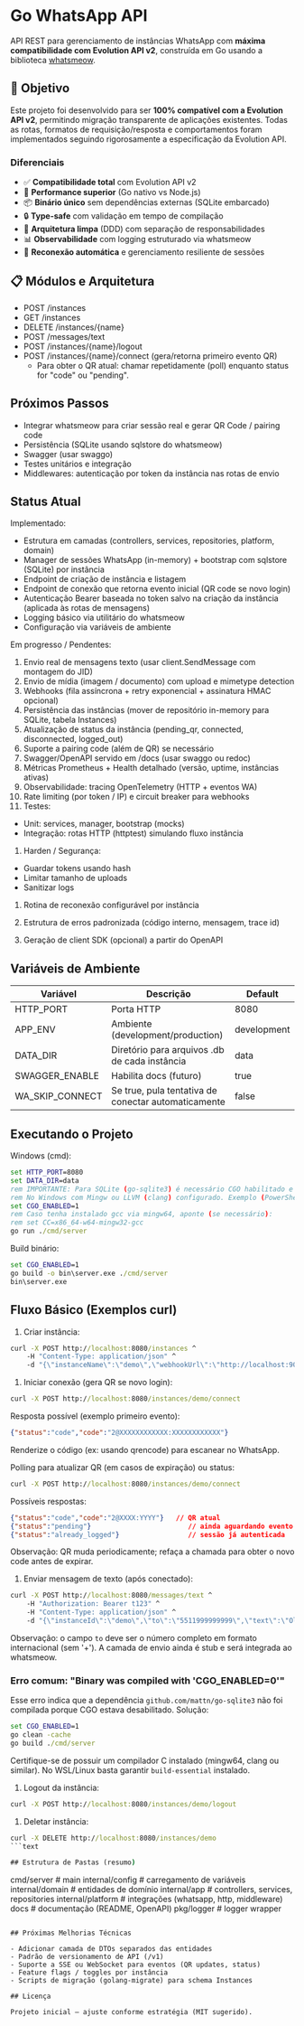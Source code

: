 # Go WhatsApp API

API REST para gerenciamento de instâncias WhatsApp com **máxima compatibilidade com Evolution API v2**, construída em Go usando a biblioteca [whatsmeow](https://github.com/tulir/whatsmeow).

## 🎯 Objetivo

Este projeto foi desenvolvido para ser **100% compatível com a Evolution API v2**, permitindo migração transparente de aplicações existentes. Todas as rotas, formatos de requisição/resposta e comportamentos foram implementados seguindo rigorosamente a especificação da Evolution API.

### Diferenciais

- ✅ **Compatibilidade total** com Evolution API v2
- 🚀 **Performance superior** (Go nativo vs Node.js)
- 📦 **Binário único** sem dependências externas (SQLite embarcado)
- 🔒 **Type-safe** com validação em tempo de compilação
- 🎨 **Arquitetura limpa** (DDD) com separação de responsabilidades
- 📊 **Observabilidade** com logging estruturado via whatsmeow
- 🔄 **Reconexão automática** e gerenciamento resiliente de sessões

## 📋 Módulos e Arquitetura

- POST /instances
- GET /instances
- DELETE /instances/{name}
- POST /messages/text
- POST /instances/{name}/logout
- POST /instances/{name}/connect (gera/retorna primeiro evento QR)
	- Para obter o QR atual: chamar repetidamente (poll) enquanto status for "code" ou "pending".

## Próximos Passos

- Integrar whatsmeow para criar sessão real e gerar QR Code / pairing code
- Persistência (SQLite usando sqlstore do whatsmeow)
- Swagger (usar swaggo)
- Testes unitários e integração
- Middlewares: autenticação por token da instância nas rotas de envio

## Status Atual

Implementado:

- Estrutura em camadas (controllers, services, repositories, platform, domain)
- Manager de sessões WhatsApp (in-memory) + bootstrap com sqlstore (SQLite) por instância
- Endpoint de criação de instância e listagem
- Endpoint de conexão que retorna evento inicial (QR code se novo login)
- Autenticação Bearer baseada no token salvo na criação da instância (aplicada às rotas de mensagens)
- Logging básico via utilitário do whatsmeow
- Configuração via variáveis de ambiente

Em progresso / Pendentes:

1. Envio real de mensagens texto (usar client.SendMessage com montagem do JID)
2. Envio de mídia (imagem / documento) com upload e mimetype detection
3. Webhooks (fila assíncrona + retry exponencial + assinatura HMAC opcional)
4. Persistência das instâncias (mover de repositório in-memory para SQLite, tabela Instances)
5. Atualização de status da instância (pending_qr, connected, disconnected, logged_out)
6. Suporte a pairing code (além de QR) se necessário
7. Swagger/OpenAPI servido em /docs (usar swaggo ou redoc)
8. Métricas Prometheus + Health detalhado (versão, uptime, instâncias ativas)
9. Observabilidade: tracing OpenTelemetry (HTTP + eventos WA)
10. Rate limiting (por token / IP) e circuit breaker para webhooks
1. Testes:

 - Unit: services, manager, bootstrap (mocks)
 - Integração: rotas HTTP (httptest) simulando fluxo instância

1. Harden / Segurança:

 - Guardar tokens usando hash
 - Limitar tamanho de uploads
 - Sanitizar logs

1. Rotina de reconexão configurável por instância

1. Estrutura de erros padronizada (código interno, mensagem, trace id)

1. Geração de client SDK (opcional) a partir do OpenAPI

## Variáveis de Ambiente

| Variável | Descrição | Default |
|----------|-----------|---------|
| HTTP_PORT | Porta HTTP | 8080 |
| APP_ENV | Ambiente (development/production) | development |
| DATA_DIR | Diretório para arquivos .db de cada instância | data |
| SWAGGER_ENABLE | Habilita docs (futuro) | true |
| WA_SKIP_CONNECT | Se true, pula tentativa de conectar automaticamente | false |

## Executando o Projeto

Windows (cmd):

```cmd
set HTTP_PORT=8080
set DATA_DIR=data
rem IMPORTANTE: Para SQLite (go-sqlite3) é necessário CGO habilitado e toolchain com um compilador C.
rem No Windows com Mingw ou LLVM (clang) configurado. Exemplo (PowerShell equivalente ajusta $env:CGO_ENABLED):
set CGO_ENABLED=1
rem Caso tenha instalado gcc via mingw64, aponte (se necessário):
rem set CC=x86_64-w64-mingw32-gcc
go run ./cmd/server
```

Build binário:

```cmd
set CGO_ENABLED=1
go build -o bin\server.exe ./cmd/server
bin\server.exe
```

## Fluxo Básico (Exemplos curl)

1. Criar instância:

```cmd
curl -X POST http://localhost:8080/instances ^
	-H "Content-Type: application/json" ^
	-d "{\"instanceName\":\"demo\",\"webhookUrl\":\"http://localhost:9000/webhook\",\"token\":\"t123\"}"
```

1. Iniciar conexão (gera QR se novo login):

```cmd
curl -X POST http://localhost:8080/instances/demo/connect
```

Resposta possível (exemplo primeiro evento):

```json
{"status":"code","code":"2@XXXXXXXXXXXX:XXXXXXXXXXXX"}
```

Renderize o código (ex: usando qrencode) para escanear no WhatsApp.

Polling para atualizar QR (em casos de expiração) ou status:

```cmd
curl -X POST http://localhost:8080/instances/demo/connect
```

Possíveis respostas:

```json
{"status":"code","code":"2@XXXX:YYYY"}   // QR atual
{"status":"pending"}                        // ainda aguardando evento (tente novamente)
{"status":"already_logged"}                 // sessão já autenticada
```

Observação: QR muda periodicamente; refaça a chamada para obter o novo code antes de expirar.

1. Enviar mensagem de texto (após conectado):

```cmd
curl -X POST http://localhost:8080/messages/text ^
	-H "Authorization: Bearer t123" ^
	-H "Content-Type: application/json" ^
	-d "{\"instanceId\":\"demo\",\"to\":\"5511999999999\",\"text\":\"Ola mundo\"}"
```

Observação: o campo `to` deve ser o número completo em formato internacional (sem '+'). A camada de envio ainda é stub e será integrada ao whatsmeow.

### Erro comum: "Binary was compiled with 'CGO_ENABLED=0'"

Esse erro indica que a dependência `github.com/mattn/go-sqlite3` não foi compilada porque CGO estava desabilitado. Solução:

```cmd
set CGO_ENABLED=1
go clean -cache
go build ./cmd/server
```

Certifique-se de possuir um compilador C instalado (mingw64, clang ou similar). No WSL/Linux basta garantir `build-essential` instalado.

1. Logout da instância:

```cmd
curl -X POST http://localhost:8080/instances/demo/logout
```

1. Deletar instância:

```cmd
curl -X DELETE http://localhost:8080/instances/demo
```text

## Estrutura de Pastas (resumo)

```
cmd/server            # main
internal/config       # carregamento de variáveis
internal/domain       # entidades de domínio
internal/app          # controllers, services, repositories
internal/platform     # integrações (whatsapp, http, middleware)
docs                  # documentação (README, OpenAPI)
pkg/logger            # logger wrapper
```

## Próximas Melhorias Técnicas

- Adicionar camada de DTOs separados das entidades
- Padrão de versionamento de API (/v1)
- Suporte a SSE ou WebSocket para eventos (QR updates, status)
- Feature flags / toggles por instância
- Scripts de migração (golang-migrate) para schema Instances

## Licença

Projeto inicial – ajuste conforme estratégia (MIT sugerido).
